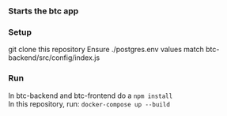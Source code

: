 ### Starts the btc app

### Setup
git clone this repository
Ensure ./postgres.env values match btc-backend/src/config/index.js  

### Run
In btc-backend and btc-frontend do a `npm install`  
In this repository, run: `docker-compose up --build`  
